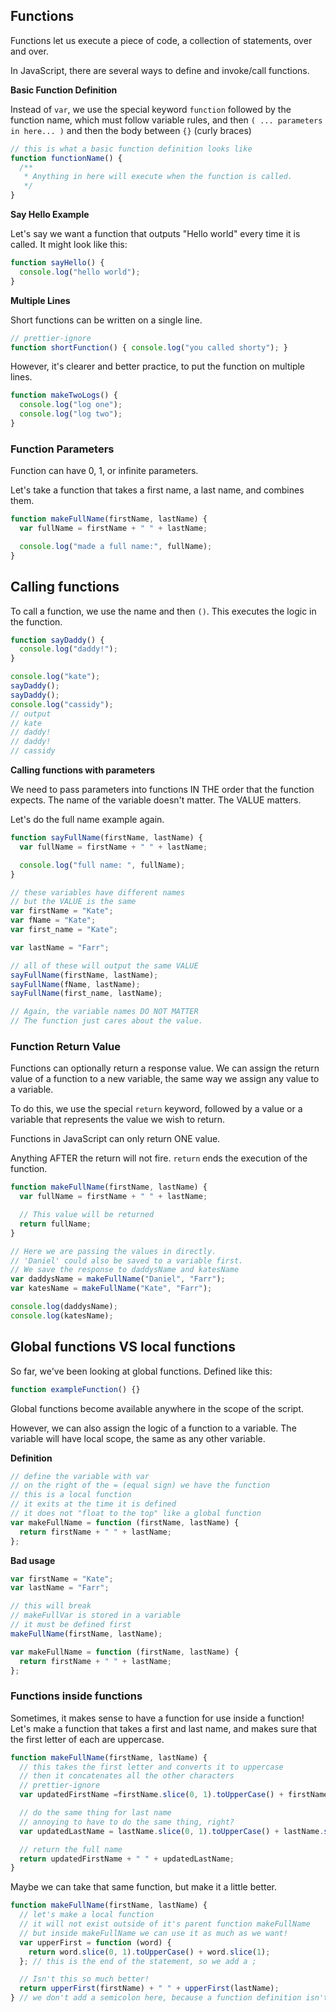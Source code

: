 ## Functions

Functions let us execute a piece of code, a collection of statements, over and over.

In JavaScript, there are several ways to define and invoke/call functions.

**Basic Function Definition**

Instead of `var`, we use the special keyword `function` followed by the function name, which must follow variable rules, and then `( ... parameters in here... )` and then the body between `{}` (curly braces)

```js
// this is what a basic function definition looks like
function functionName() {
  /**
   * Anything in here will execute when the function is called.
   */
}
```

**Say Hello Example**

Let's say we want a function that outputs "Hello world" every time it is called. It might look like this:

```js
function sayHello() {
  console.log("hello world");
}
```

**Multiple Lines**

Short functions can be written on a single line.

```js
// prettier-ignore
function shortFunction() { console.log("you called shorty"); }
```

However, it's clearer and better practice, to put the function on multiple lines.

```js
function makeTwoLogs() {
  console.log("log one");
  console.log("log two");
}
```

### Function Parameters

Function can have 0, 1, or infinite parameters.

Let's take a function that takes a first name, a last name, and combines them.

```js
function makeFullName(firstName, lastName) {
  var fullName = firstName + " " + lastName;

  console.log("made a full name:", fullName);
}
```

## Calling functions

To call a function, we use the name and then `()`. This executes the logic in the function.

```js
function sayDaddy() {
  console.log("daddy!");
}

console.log("kate");
sayDaddy();
sayDaddy();
console.log("cassidy");
// output
// kate
// daddy!
// daddy!
// cassidy
```

**Calling functions with parameters**

We need to pass parameters into functions IN THE order that the function expects. The name of the variable doesn't matter. The VALUE matters.

Let's do the full name example again.

```js
function sayFullName(firstName, lastName) {
  var fullName = firstName + " " + lastName;

  console.log("full name: ", fullName);
}

// these variables have different names
// but the VALUE is the same
var firstName = "Kate";
var fName = "Kate";
var first_name = "Kate";

var lastName = "Farr";

// all of these will output the same VALUE
sayFullName(firstName, lastName);
sayFullName(fName, lastName);
sayFullName(first_name, lastName);

// Again, the variable names DO NOT MATTER
// The function just cares about the value.
```

### Function Return Value

Functions can optionally return a response value. We can assign the return value of a function to a new variable, the same way we assign any value to a variable.

To do this, we use the special `return` keyword, followed by a value or a variable that represents the value we wish to return.

Functions in JavaScript can only return ONE value.

Anything AFTER the return will not fire. `return` ends the execution of the function.

```js
function makeFullName(firstName, lastName) {
  var fullName = firstName + " " + lastName;

  // This value will be returned
  return fullName;
}

// Here we are passing the values in directly.
// 'Daniel' could also be saved to a variable first.
// We save the response to daddysName and katesName
var daddysName = makeFullName("Daniel", "Farr");
var katesName = makeFullName("Kate", "Farr");

console.log(daddysName);
console.log(katesName);
```

## Global functions VS local functions

So far, we've been looking at global functions. Defined like this:

```js
function exampleFunction() {}
```

Global functions become available anywhere in the scope of the script.

However, we can also assign the logic of a function to a variable. The variable will have local scope, the same as any other variable.

**Definition**

```js
// define the variable with var
// on the right of the = (equal sign) we have the function
// this is a local function
// it exits at the time it is defined
// it does not "float to the top" like a global function
var makeFullName = function (firstName, lastName) {
  return firstName + " " + lastName;
};
```

**Bad usage**

```js
var firstName = "Kate";
var lastName = "Farr";

// this will break
// makeFullVar is stored in a variable
// it must be defined first
makeFullName(firstName, lastName);

var makeFullName = function (firstName, lastName) {
  return firstName + " " + lastName;
};
```

### Functions inside functions

Sometimes, it makes sense to have a function for use inside a function!
Let's make a function that takes a first and last name, and makes sure that the first letter of each are uppercase.

```js
function makeFullName(firstName, lastName) {
  // this takes the first letter and converts it to uppercase
  // then it concatenates all the other characters
  // prettier-ignore
  var updatedFirstName =firstName.slice(0, 1).toUpperCase() + firstName.slice(1);

  // do the same thing for last name
  // annoying to have to do the same thing, right?
  var updatedLastName = lastName.slice(0, 1).toUpperCase() + lastName.slice(1);

  // return the full name
  return updatedFirstName + " " + updatedLastName;
}
```

Maybe we can take that same function, but make it a little better.

```js
function makeFullName(firstName, lastName) {
  // let's make a local function
  // it will not exist outside of it's parent function makeFullName
  // but inside makeFullName we can use it as much as we want!
  var upperFirst = function (word) {
    return word.slice(0, 1).toUpperCase() + word.slice(1);
  }; // this is the end of the statement, so we add a ;

  // Isn't this so much better!
  return upperFirst(firstName) + " " + upperFirst(lastName);
} // we don't add a semicolon here, because a function definition isn't a statement
```
